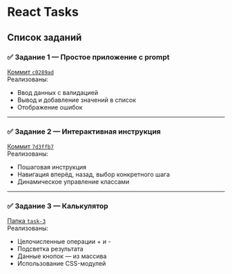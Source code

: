 # React Tasks

## Список заданий

### ✅ Задание 1 — Простое приложение с prompt
[Коммит `c0289ad`](https://github.com/i5anin/react/commit/c0289adf6df620840957f61c4f66150e6872a166)  
Реализованы:
- Ввод данных с валидацией
- Вывод и добавление значений в список
- Отображение ошибок

---

### ✅ Задание 2 — Интерактивная инструкция
[Коммит `7d3ffb7`](https://github.com/i5anin/react/commit/7d3ffb7a914694bd4f30e8ca464346a84fa1ffd8)  
Реализованы:
- Пошаговая инструкция
- Навигация вперёд, назад, выбор конкретного шага
- Динамическое управление классами

---

### ✅ Задание 3 — Калькулятор
[Папка `task-3`](https://github.com/i5anin/react/tree/main/task-3)  
Реализованы:
- Целочисленные операции + и -
- Подсветка результата
- Данные кнопок — из массива
- Использование CSS-модулей
